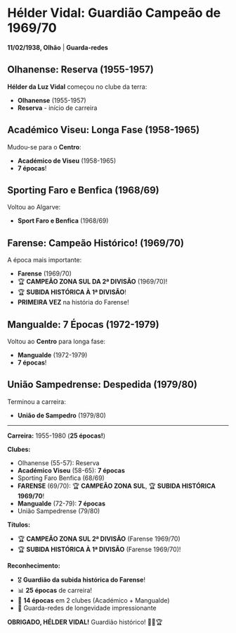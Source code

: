 # Hélder Vidal: Guardião Campeão de 1969/70

**11/02/1938, Olhão** | **Guarda-redes**

## Olhanense: Reserva (1955-1957)

**Hélder da Luz Vidal** começou no clube da terra:
- **Olhanense** (1955-1957)
- **Reserva** - início de carreira

## Académico Viseu: Longa Fase (1958-1965)

Mudou-se para o **Centro**:
- **Académico de Viseu** (1958-1965)
- **7 épocas**!

## Sporting Faro e Benfica (1968/69)

Voltou ao Algarve:
- **Sport Faro e Benfica** (1968/69)

## Farense: Campeão Histórico! (1969/70)

A época mais importante:
- **Farense** (1969/70)
- 🏆 **CAMPEÃO ZONA SUL DA 2ª DIVISÃO** (1969/70)!
- 🏆 **SUBIDA HISTÓRICA À 1ª DIVISÃO**!
- **PRIMEIRA VEZ** na história do Farense!

## Mangualde: 7 Épocas (1972-1979)

Voltou ao **Centro** para longa fase:
- **Mangualde** (1972-1979)
- **7 épocas**!

## União Sampedrense: Despedida (1979/80)

Terminou a carreira:
- **União de Sampedro** (1979/80)

---

**Carreira:** 1955-1980 (**25 épocas!**)

**Clubes:**
- Olhanense (55-57): Reserva
- **Académico Viseu** (58-65): **7 épocas**
- Sporting Faro Benfica (68/69)
- **FARENSE** (69/70): 🏆 **CAMPEÃO ZONA SUL**, 🏆 **SUBIDA HISTÓRICA 1969/70**!
- **Mangualde** (72-79): **7 épocas**
- União Sampedrense (79/80)

**Títulos:**
- 🏆 **CAMPEÃO ZONA SUL 2ª DIVISÃO** (Farense 1969/70)
- 🏆 **SUBIDA HISTÓRICA À 1ª DIVISÃO** (Farense 1969/70)!

**Reconhecimento:**
- 🎖️ **Guardião da subida histórica do Farense**!
- 📊 **25 épocas** de carreira!
- 💪 **14 épocas** em 2 clubes (Académico + Mangualde)
- 🧤 Guarda-redes de longevidade impressionante

**OBRIGADO, HÉLDER VIDAL!** Guardião histórico! 🦁🧤🏆
